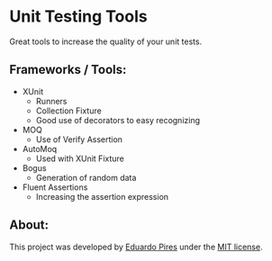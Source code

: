 
Unit Testing Tools
=====================
Great tools to increase the quality of your unit tests.

## Frameworks / Tools:

- XUnit
  - Runners
  - Collection Fixture
  - Good use of decorators to easy recognizing
- MOQ
  - Use of Verify Assertion
- AutoMoq
  - Used with XUnit Fixture
- Bogus
  - Generation of random data
- Fluent Assertions
  - Increasing the assertion expression

## About:
This project was developed by [Eduardo Pires](http://eduardopires.net.br) under the [MIT license](LICENSE).
